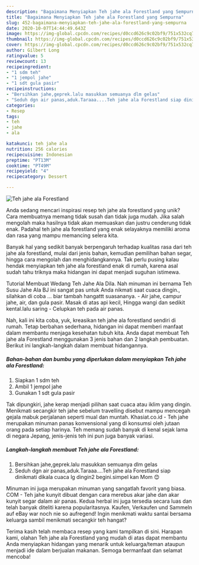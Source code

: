 ```yaml
---
description: "Bagaimana Menyiapkan Teh jahe ala Forestland yang Sempurna"
title: "Bagaimana Menyiapkan Teh jahe ala Forestland yang Sempurna"
slug: 452-bagaimana-menyiapkan-teh-jahe-ala-forestland-yang-sempurna
date: 2020-10-07T14:44:49.643Z
image: https://img-global.cpcdn.com/recipes/d0ccd626c9c02bf9/751x532cq70/teh-jahe-ala-forestland-foto-resep-utama.jpg
thumbnail: https://img-global.cpcdn.com/recipes/d0ccd626c9c02bf9/751x532cq70/teh-jahe-ala-forestland-foto-resep-utama.jpg
cover: https://img-global.cpcdn.com/recipes/d0ccd626c9c02bf9/751x532cq70/teh-jahe-ala-forestland-foto-resep-utama.jpg
author: Gilbert Long
ratingvalue: 5
reviewcount: 13
recipeingredient:
- "1 sdm teh"
- "1 jempol jahe"
- "1 sdt gula pasir"
recipeinstructions:
- "Bersihkan jahe,geprek.lalu masukkan semuanya dlm gelas"
- "Seduh dgn air panas,aduk.Taraaa....Teh jahe ala Forestland siap dinikmati dikala cuaca lg dingin2 begini.simpel kan Mom 😊"
categories:
- Resep
tags:
- teh
- jahe
- ala

katakunci: teh jahe ala 
nutrition: 256 calories
recipecuisine: Indonesian
preptime: "PT13M"
cooktime: "PT49M"
recipeyield: "4"
recipecategory: Dessert

---
```



![Teh jahe ala Forestland](https://img-global.cpcdn.com/recipes/d0ccd626c9c02bf9/751x532cq70/teh-jahe-ala-forestland-foto-resep-utama.jpg)

Anda sedang mencari inspirasi resep teh jahe ala forestland yang unik? Cara membuatnya memang tidak susah dan tidak juga mudah. Jika salah mengolah maka hasilnya tidak akan memuaskan dan justru cenderung tidak enak. Padahal teh jahe ala forestland yang enak selayaknya memiliki aroma dan rasa yang mampu memancing selera kita.

Banyak hal yang sedikit banyak berpengaruh terhadap kualitas rasa dari teh jahe ala forestland, mulai dari jenis bahan, kemudian pemilihan bahan segar, hingga cara mengolah dan menghidangkannya. Tak perlu pusing kalau hendak menyiapkan teh jahe ala forestland enak di rumah, karena asal sudah tahu triknya maka hidangan ini dapat menjadi suguhan istimewa.

Tutorial Membuat Wedang Teh Jahe Ala Dila. Nah minuman ini bernama Teh Susu Jahe Ala BJ ini sangat pas untuk Anda nikmati saat cuaca dingin., silahkan di coba … biar tambah hangattt suasananya. - Air jahe, campur jahe, air, dan gula pasir. Masak di atas api kecil, Hingga wangi dan sedikit kental.lalu saring - Celupkan teh pada air panas.


Nah, kali ini kita coba, yuk, kreasikan teh jahe ala forestland sendiri di rumah. Tetap berbahan sederhana, hidangan ini dapat memberi manfaat dalam membantu menjaga kesehatan tubuh kita. Anda dapat membuat Teh jahe ala Forestland menggunakan 3 jenis bahan dan 2 langkah pembuatan. Berikut ini langkah-langkah dalam membuat hidangannya.

<!--inarticleads1-->

##### Bahan-bahan dan bumbu yang diperlukan dalam menyiapkan Teh jahe ala Forestland:

1. Siapkan 1 sdm teh
1. Ambil 1 jempol jahe
1. Gunakan 1 sdt gula pasir


Tak dipungkiri, jahe kerap menjadi pilihan saat cuaca atau iklim yang dingin. Menikmati secangkir teh jahe sebelum travelling disebut mampu mencegah gejala mabuk perjalanan seperti mual dan muntah. Khasiat.co.id - Teh jahe merupakan minuman panas konvensional yang di konsumsi oleh jutaan orang pada setiap harinya. Teh memang sudah banyak di kenal sejak lama di negara Jepang, jenis-jenis teh ini pun juga banyak variasi. 

<!--inarticleads2-->

##### Langkah-langkah membuat Teh jahe ala Forestland:

1. Bersihkan jahe,geprek.lalu masukkan semuanya dlm gelas
1. Seduh dgn air panas,aduk.Taraaa....Teh jahe ala Forestland siap dinikmati dikala cuaca lg dingin2 begini.simpel kan Mom 😊


Minuman ini juga merupakan minuman yang sangatlah favorit yang biasa. COM - Teh jahe kunyit dibuat dengan cara merebus akar jahe dan akar kunyit segar dalam air panas. Kedua herbal ini juga tersedia secara luas dan telah banyak diteliti karena popularitasnya. Kaufen, Verkaufen und Sammeln auf eBay war noch nie so aufregend! Ingin menikmati waktu santai bersama keluarga sambil menikmati secangkir teh hangat? 

Terima kasih telah membaca resep yang kami tampilkan di sini. Harapan kami, olahan Teh jahe ala Forestland yang mudah di atas dapat membantu Anda menyiapkan hidangan yang menarik untuk keluarga/teman ataupun menjadi ide dalam berjualan makanan. Semoga bermanfaat dan selamat mencoba!
